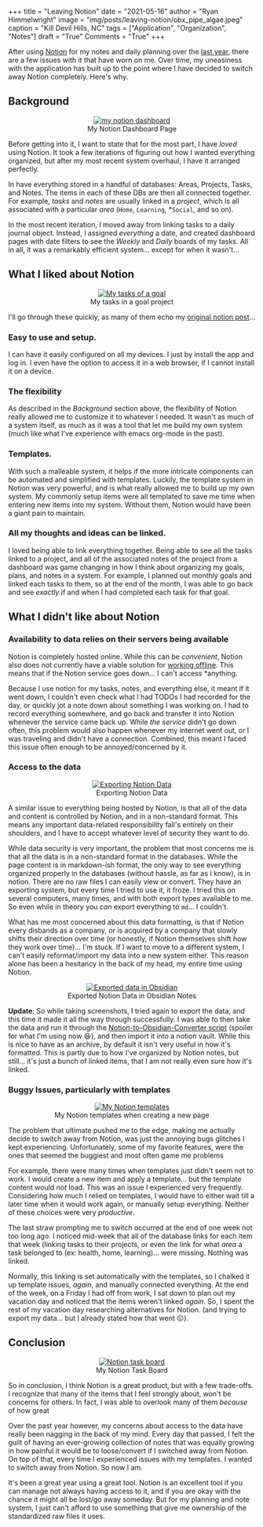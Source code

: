 +++
title   = "Leaving Notion"
date    = "2021-05-16"
author  = "Ryan Himmelwright"
image   = "img/posts/leaving-notion/obx_pipe_algae.jpeg"
caption = "Kill Devil Hills, NC"
tags    = ["Application", "Organization", "Notes"]
draft   = "True"
Comments = "True"
+++

After using [Notion](https://notion.so) for my notes and daily planning over
the [last year](/post/trying-notion/), there are a few issues with it that have
worn on me.  Over time, my uneasiness with the application has built up to the
point where I have decided to switch away Notion completely. Here's why.

<!--more-->

## Background

<center>
<a href="../../img/posts/leaving-notion/dahsboard.png"><img alt="my notion dashboard" src="../../img/posts/leaving-notion/dashboard.png" style="max-width: 100%;"/></a>
<div class="caption">My Notion Dashboard Page</div>
</center>

Before getting into it, I want to state that for the most part, I have *loved*
using Notion. It took a few iterations of figuring out how I wanted everything
organized, but after my most recent system overhaul, I have it arranged perfectly.

In have everything stored in a handful of databases: Areas, Projects, Tasks, and
Notes.  The items in each of these DBs are then all connected together. For
example, *tasks* and *notes* are usually linked in a
*project*, which is all associated with a particular *area* (`Home`, `Learning`,
*`Social`, and so on).

In the most recent iteration, I moved away from linking tasks to a daily journal
object. Instead, I assigned *everything* a date, and created dashboard pages
with date filters to see the *Weekly* and *Daily* boards of my tasks.  All in
all, it was a remarkably efficient system... except for when it wasn't... 


## What I liked about Notion

<center>
<a href="../../img/posts/leaving-notion/project_tasks.png"><img alt="My tasks of a goal" src="../../img/posts/leaving-notion/project_tasks.png" style="max-width: 100%;"/></a>
<div class="caption">My tasks in a goal project</div>
</center>

I'll go through these quickly, as many of them echo my [original notion
post](/post/trying-notion/)...

### Easy to use and setup. 
I can have it easily configured on all my devices. I just by install the app and
log in. I even have the option to access it in a web browser, if I cannot
install it on a device.

### The flexibility
As described in the *Background* section above, the flexibility of Notion really
allowed me to customize it to whatever I needed. It wasn't as much of a system
itself, as much as it was a tool that let me build my *own* system (much like
what I've experience with emacs org-mode in the past).

### Templates. 
With such a malleable system, it helps if the more intricate components can be
automated and simplified with templates. Luckily, the template system in Notion
was very powerful, and is what really allowed me to build  up my own system. My
commonly setup items were all templated to save me time when entering new items
into my system. Without them, Notion would have been a giant pain to maintain.

### All my thoughts and ideas can be linked. 
I loved being able to link everything together. Being able to see all the tasks
linked to a project, and all of the associated notes of the project from a
dashboard was game changing in how I think about organizing my goals, plans, and
notes in a system. For example, I planned out monthly goals and linked each
tasks to them, so at the end of the month, I was able to go back and see
*exactly* if and when I had completed each task for that goal.


## What I didn't like about Notion

### Availability to data relies on their servers being available
Notion is completely hosted online. While this can be *convenient*, Notion also
does not currently have a viable solution for [working
offline](https://www.notion.so/How-can-I-use-Notion-offline-de55148f97c84de3b6e71aa058906be4).
This means that if the Notion service goes down... I can't access *anything.

Because I use notion for my tasks, notes, and everything else, it meant if it
went down, I couldn't even check what I had TODOs I had recorded for the day, or
quickly jot a note down about something I was working on. I had to record
everything somewhere, and go back and transfer it into Notion whenever the
service came back up. While *the service* didn't go down often, this problem
would also happen whenever my internet went out, or I was traveling and didn't
have a connection. Combined, this meant I faced this issue often enough to be
annoyed/concerned by it.

### Access to the data

<center>
<a href="../../img/posts/leaving-notion/exporting_data.png"><img alt="Exporting Notion Data" src="../../img/posts/leaving-notion/exporting_data.png" style="max-width: 100%;"/></a>
<div class="caption">Exporting Notion Data</div>
</center>

A similar issue to everything being hosted by Notion, is that all of the data
and content is controlled by Notion, and in a non-standard format. This means
any important data-related responsibility fall's entirely on their shoulders,
and I have to accept whatever level of security they want to do.

While data security is very important, the problem that most concerns me is that
all the data is in a non-standard format in the databases. While the page
content is in markdown-ish format, the only way to see everything organized
properly in the databases (without hassle, as far as I know), is in notion.
There are no raw files I can easily view or convert. They have an exporting
system, but every time I tried to use it, it froze. I tried this on several
computers, many times, and with both export types available to me. So even while
in theory you *can* export everything to `md`... I couldn't.

What has me most concerned about this data formatting, is that if Notion every
disbands as a company, or is acquired by a company that slowly shifts their
direction over time (or honestly, if Notion themselves shift how they work over
time)... I'm stuck. If I want to move to a different system, I can't easily
reformat/import my data into a new system either. This reason alone has been a
hesitancy in the back of my head, my entire time using Notion.

<center>
<a href="../../img/posts/leaving-notion/export_in_obsidian.png"><img alt="Exported data in Obsidian" src="../../img/posts/leaving-notion/export_in_obsidian.png" style="max-width: 100%;"/></a>
<div class="caption">Exported Notion Data in Obsidian Notes</div>
</center>

**Update**: So while taking screenshots, I tried again to export the data, and
this time it made it all the way through successfully. I was able to then take the data and run it through the [Notion-to-Obsidian-Converter script](https://github.com/connertennery/Notion-to-Obsidian-Converter) (spoiler for what I'm using now 😆), and then import it into a notion vault. While this is nice to have as an archive, by default it isn't very useful in how it's formatted. This is partly due to how I've organized by Notion notes, but still... it's just a bunch of linked items, that I am not really even sure how it's linked.

### Buggy Issues, particularly with templates

<center>
<a href="../../img/posts/leaving-notion/templates.png"><img alt="My Notion templates" src="../../img/posts/leaving-notion/templates.png" style="max-width: 100%;"/></a>
<div class="caption">My Notion templates when creating a new page</div>
</center>

The problem that ultimate pushed me to the edge, making me actually decide to
switch away from Notion, was just the annoying bugs glitches I kept
experiencing. Unfortunately, some of my favorite features, were the ones that
seemed the buggiest and most often game me problems

For example, there were many times when templates just didn't seem not to work.
I would create a new item and apply a template... but the template content would
*not* load. This was an issue I experienced very frequently. Considering how
much I relied on templates, I would have to either wait till a later time when
it would work again, or manually setup everything. Neither of these choices were
very *productive*.

The last straw prompting me to switch occurred at the end of one week not too
long ago. I noticed mid-week that all of the database links for each item that
week (linking tasks to their projects, or even the link for what *area* a task
belonged to (ex: health, home, learning)... were missing. Nothing was linked. 
  
 Normally, this linking is set automatically with the templates, so I chalked it
 up template issues, *again*, and manually connected everything. At the end of
 the week, on a Friday I had off from work, I sat down to plan out my vacation
 day and noticed that the items weren't linked *again*. So, I spent the rest of
 my vacation day researching alternatives for Notion. (and trying to export my
 data... but I already stated how that went 😖).

## Conclusion

<center>
<a href="../../img/posts/leaving-notion/task_board.png"><img alt="Notion task board" src="../../img/posts/leaving-notion/task_board.png" style="max-width: 100%;"/></a>
<div class="caption">My Notion Task Board</div>
</center>

So in conclusion, I think Notion is a great product, but with a  few trade-offs.
I recognize that many of the items that I feel strongly about, won't be concerns
for others. In fact, I was able to overlook many of them *because* of how great

Over the past year however, my concerns about access to the data have really
been nagging in the back of my mind. Every day that passed, I felt the guilt of
having an ever-growing collection of notes that was equally growing in how
painful it would be to loose/convert if I switched away from Notion. On top of
that, every time I experienced issues with my templates. I wanted to switch
away from Notion. So now I am.

It's been a great year using a great tool. Notion is an excellent tool if you
can manage not always having access to it, and if you are okay with the chance
it might all be lost/go away someday. But for my planning and note system, I
just can't afford to use something that give me ownership of the standardized
raw files it uses.
